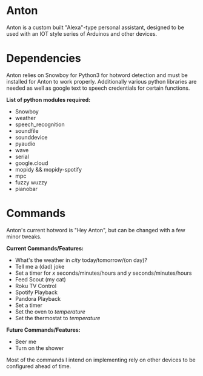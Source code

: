 # Anton

Anton is a custom built "Alexa"-type personal assistant, 
designed to be used with an IOT style series of Arduinos
and other devices.

# Dependencies
Anton relies on Snowboy for Python3 for hotword detection and must be installed for Anton to work properly. Additionally various python libraries are needed as well as google text to speech credentials for certain functions.

**List of python modules required:**
- Snowboy
- weather
- speech_recognition
- soundfile
- sounddevice
- pyaudio
- wave
- serial
- google.cloud
- mopidy && mopidy-spotify
- mpc
- fuzzy wuzzy
- pianobar

# Commands
Anton's current hotword is "Hey Anton", but can be changed with a few minor tweaks.

**Current Commands/Features:** 
- What's the weather in *city* today/tomorrow/(on day)?
- Tell me a (dad) joke
- Set a timer for *x* seconds/minutes/hours and *y* seconds/minutes/hours
- Feed Scout (my cat)
- Roku TV Control
- Spotify Playback
- Pandora Playback
- Set a timer
- Set the oven to *temperature*
- Set the thermostat to *temperature*

**Future Commands/Features:**
- Beer me
- Turn on the shower



Most of the commands I intend on implementing rely on other devices to be configured ahead of time.
